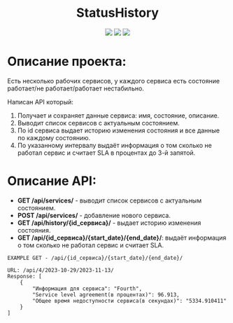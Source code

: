 <div id="header" align="center">
  <h1>StatusHistory</h1>
  <img src="https://img.shields.io/badge/Python-3.7.9-F8F8FF?style=for-the-badge&logo=python&logoColor=20B2AA">
  <img src="https://img.shields.io/badge/Django-3.2.23-F8F8FF?style=for-the-badge&logo=django&logoColor=00FF00">
  <img src="https://img.shields.io/badge/DjangoRestFramework-3.14.0-F8F8FF?style=for-the-badge&logo=django&logoColor=00FF00">
</div>


# Описание проекта:
Есть несколько рабочих сервисов, у каждого сервиса есть состояние работает/не работает/работает нестабильно.

Написан API который:

1. Получает и сохраняет данные сервиса: имя, состояние, описание.
2. Выводит список сервисов с актуальным состоянием.
3. По id сервиса выдает историю изменения состояния и все данные по каждому состоянию.
4. По указанному интервалу выдаёт информация о том сколько не работал сервис и считает SLA в процентах до 3-й запятой.

# Описание API:
- **GET /api/services/** - выводит список сервисов с актуальным состоянием.
- **POST /api/services/** - добавление нового сервиса.
- **GET /api/history/{id_сервиса}/** - выдает историю изменения состояния.
- **GET /api/{id_сервиса}/{start_date}/{end_date}/**: выдаёт информация о том сколько не работал сервис и считает SLA.
```
EXAMPLE GET - /api/{id_сервиса}/{start_date}/{end_date}/

URL: /api/4/2023-10-29/2023-11-13/
Response: [
    {
        "Информация для сервиса": "Fourth",
        "Service level agreement(в процентах)": 96.913,
        "Общее время недоступности сервиса(в секундах)": "5334.910411"
    }
]
```